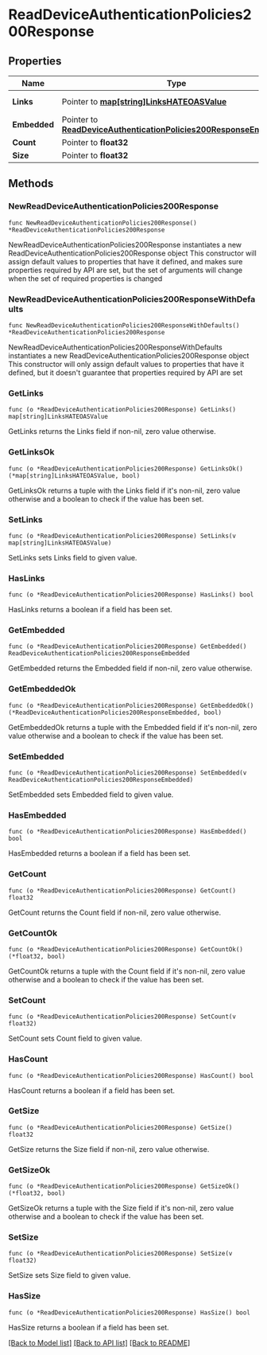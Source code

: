 # ReadDeviceAuthenticationPolicies200Response

## Properties

Name | Type | Description | Notes
------------ | ------------- | ------------- | -------------
**Links** | Pointer to [**map[string]LinksHATEOASValue**](LinksHATEOASValue.md) |  | [optional] [readonly] 
**Embedded** | Pointer to [**ReadDeviceAuthenticationPolicies200ResponseEmbedded**](ReadDeviceAuthenticationPolicies200ResponseEmbedded.md) |  | [optional] 
**Count** | Pointer to **float32** |  | [optional] 
**Size** | Pointer to **float32** |  | [optional] 

## Methods

### NewReadDeviceAuthenticationPolicies200Response

`func NewReadDeviceAuthenticationPolicies200Response() *ReadDeviceAuthenticationPolicies200Response`

NewReadDeviceAuthenticationPolicies200Response instantiates a new ReadDeviceAuthenticationPolicies200Response object
This constructor will assign default values to properties that have it defined,
and makes sure properties required by API are set, but the set of arguments
will change when the set of required properties is changed

### NewReadDeviceAuthenticationPolicies200ResponseWithDefaults

`func NewReadDeviceAuthenticationPolicies200ResponseWithDefaults() *ReadDeviceAuthenticationPolicies200Response`

NewReadDeviceAuthenticationPolicies200ResponseWithDefaults instantiates a new ReadDeviceAuthenticationPolicies200Response object
This constructor will only assign default values to properties that have it defined,
but it doesn't guarantee that properties required by API are set

### GetLinks

`func (o *ReadDeviceAuthenticationPolicies200Response) GetLinks() map[string]LinksHATEOASValue`

GetLinks returns the Links field if non-nil, zero value otherwise.

### GetLinksOk

`func (o *ReadDeviceAuthenticationPolicies200Response) GetLinksOk() (*map[string]LinksHATEOASValue, bool)`

GetLinksOk returns a tuple with the Links field if it's non-nil, zero value otherwise
and a boolean to check if the value has been set.

### SetLinks

`func (o *ReadDeviceAuthenticationPolicies200Response) SetLinks(v map[string]LinksHATEOASValue)`

SetLinks sets Links field to given value.

### HasLinks

`func (o *ReadDeviceAuthenticationPolicies200Response) HasLinks() bool`

HasLinks returns a boolean if a field has been set.

### GetEmbedded

`func (o *ReadDeviceAuthenticationPolicies200Response) GetEmbedded() ReadDeviceAuthenticationPolicies200ResponseEmbedded`

GetEmbedded returns the Embedded field if non-nil, zero value otherwise.

### GetEmbeddedOk

`func (o *ReadDeviceAuthenticationPolicies200Response) GetEmbeddedOk() (*ReadDeviceAuthenticationPolicies200ResponseEmbedded, bool)`

GetEmbeddedOk returns a tuple with the Embedded field if it's non-nil, zero value otherwise
and a boolean to check if the value has been set.

### SetEmbedded

`func (o *ReadDeviceAuthenticationPolicies200Response) SetEmbedded(v ReadDeviceAuthenticationPolicies200ResponseEmbedded)`

SetEmbedded sets Embedded field to given value.

### HasEmbedded

`func (o *ReadDeviceAuthenticationPolicies200Response) HasEmbedded() bool`

HasEmbedded returns a boolean if a field has been set.

### GetCount

`func (o *ReadDeviceAuthenticationPolicies200Response) GetCount() float32`

GetCount returns the Count field if non-nil, zero value otherwise.

### GetCountOk

`func (o *ReadDeviceAuthenticationPolicies200Response) GetCountOk() (*float32, bool)`

GetCountOk returns a tuple with the Count field if it's non-nil, zero value otherwise
and a boolean to check if the value has been set.

### SetCount

`func (o *ReadDeviceAuthenticationPolicies200Response) SetCount(v float32)`

SetCount sets Count field to given value.

### HasCount

`func (o *ReadDeviceAuthenticationPolicies200Response) HasCount() bool`

HasCount returns a boolean if a field has been set.

### GetSize

`func (o *ReadDeviceAuthenticationPolicies200Response) GetSize() float32`

GetSize returns the Size field if non-nil, zero value otherwise.

### GetSizeOk

`func (o *ReadDeviceAuthenticationPolicies200Response) GetSizeOk() (*float32, bool)`

GetSizeOk returns a tuple with the Size field if it's non-nil, zero value otherwise
and a boolean to check if the value has been set.

### SetSize

`func (o *ReadDeviceAuthenticationPolicies200Response) SetSize(v float32)`

SetSize sets Size field to given value.

### HasSize

`func (o *ReadDeviceAuthenticationPolicies200Response) HasSize() bool`

HasSize returns a boolean if a field has been set.


[[Back to Model list]](../README.md#documentation-for-models) [[Back to API list]](../README.md#documentation-for-api-endpoints) [[Back to README]](../README.md)


